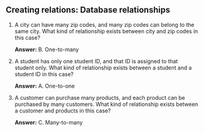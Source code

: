 ## Creating relations: Database relationships

1. A city can have many zip codes, and many zip codes can belong to the same city. What kind of relationship exists between city and zip codes in this case?

    **Answer:** B. One-to-many

2. A student has only one student ID, and that ID is assigned to that student only. What kind of relationship exists between a student and a student ID in this case?

    **Answer:** A. One-to-one

3. A customer can purchase many products, and each product can be purchased by many customers. What kind of relationship exists between a customer and products in this case?

    **Answer:** C. Many-to-many
